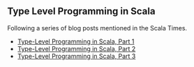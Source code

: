## Type Level Programming in Scala
Following a series of blog posts mentioned in the Scala Times.
* [Type-Level Programming in Scala, Part 1](https://rockthejvm.com/blog/215780/type-level-programming-1)
* [Type-Level Programming in Scala, Part 2](https://rockthejvm.com/blog/216390/type-level-programming-2)
* [Type-Level Programming in Scala, Part 3](https://rockthejvm.com/blog/216771/type-level-programming-3)
